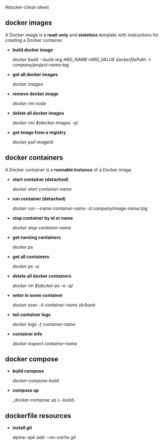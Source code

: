 #docker-cheat-sheet


docker images
-------------
A Docker image is a **read-only** and **stateless** template with instructions for creating a Docker container.

* **build docker image**

   _docker build --build-arg ARG_NAME=ARG_VALUE  dockerfilePath -t company/project-name:tag_

* **get all docker images**

   _docker images_

* **remove docker image**

   _docker rmi node_

* **delete all docker images**

   _docker rmi $(docker images -q)_

* **get image from a registry**

   _docker pull imageId_

docker containers
-----------------
A Docker container is a **runnable instance** of a Docker image.

* **start container (detached)**

   _docker start container-name_

* **run container (detached)**

   _docker run --name container-name -d company/image-name:tag_

* **stop container by id or name**

   _docker stop container-name_

* **get running containers**

   _docker ps_

* **get all containers**

   _docker ps -a_

* **delete all docker containers**

   _docker rm $(docker ps -a -q)_

* **enter in some container**

   _docker exec -it container-name sh/bash_

* **tail container logs**

   _docker logs -f container-name_
   
* **container info**

   _docker inspect container-name_

docker compose
--------------------
* **build compose**

   _docker-compose build_

* **compose up**

   _docker-compose up (--build)

dockerfile resources
--------------------

* **install git**

   alpine: _apk add --no-cache git_
